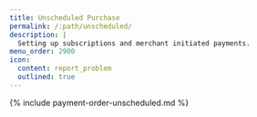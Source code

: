 ```yaml
---
title: Unscheduled Purchase
permalink: /:path/unscheduled/
description: |
  Setting up subscriptions and merchant initiated payments.
menu_order: 2900
icon:
  content: report_problem
  outlined: true
---
```


{% include payment-order-unscheduled.md %}
